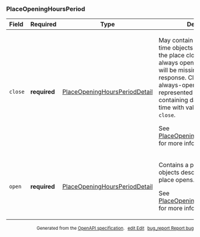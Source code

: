 <!--- This is a generated file, do not edit! -->
<!--- [START maps_http_schema_placeopeninghoursperiod] -->
<h3 class="schema-object" id="PlaceOpeningHoursPeriod">PlaceOpeningHoursPeriod</h3>

| Field   | Required     | Type                                                                                            | Description                                                                                                                                                                                                                                                                                                                                                                                                                                                                                           |
| :------ | ------------ | ----------------------------------------------------------------------------------------------- | ----------------------------------------------------------------------------------------------------------------------------------------------------------------------------------------------------------------------------------------------------------------------------------------------------------------------------------------------------------------------------------------------------------------------------------------------------------------------------------------------------- |
| `close` | **required** | [PlaceOpeningHoursPeriodDetail](#PlaceOpeningHoursPeriodDetail "PlaceOpeningHoursPeriodDetail") | <div class="ref-property-description"><p>May contain a pair of day and time objects describing when the place closes. If a place is always open, the close section will be missing from the response. Clients can rely on always-open being represented as an open period containing day with value <code>0</code> and time with value <code>0000</code>, and no <code>close</code>.</p><p>See <a href="#PlaceOpeningHoursPeriodDetail">PlaceOpeningHoursPeriodDetail</a> for more information.</div> |
| `open`  | **required** | [PlaceOpeningHoursPeriodDetail](#PlaceOpeningHoursPeriodDetail "PlaceOpeningHoursPeriodDetail") | <div class="ref-property-description"><p>Contains a pair of day and time objects describing when the place opens.</p><p>See <a href="#PlaceOpeningHoursPeriodDetail">PlaceOpeningHoursPeriodDetail</a> for more information.</div>                                                                                                                                                                                                                                                                    |

<p style="text-align: right; font-size: smaller;">Generated from the <a class="gc-analytics-event" data-category="GMP" data-label="openapi-github" href="https://github.com/googlemaps/openapi-specification" title="Google Maps Platform OpenAPI Specification" class="external">OpenAPI specification</a>.
<a class="gc-analytics-event" data-category="GMP" data-label="openapi-github-maps-http-schema-placeopeninghoursperiod" data-action="edit" style="margin-left: 5px;" href="https://github.com/googlemaps/openapi-specification/blob/main/specification/schemas/PlaceOpeningHoursPeriod.yml" title="Edit on GitHub"><span class="material-icons">edit</span> Edit</a>
<a class="gc-analytics-event" data-category="GMP" data-label="openapi-github-maps-http-schema-placeopeninghoursperiod" data-action="bug" style="margin-left: 5px;" href="https://github.com/googlemaps/openapi-specification/issues/new?assignees=&labels=type%3A+bug%2C+triage+me&template=bug_report.md&title=[schemas] Bug - PlaceOpeningHoursPeriod" title="File bug for schemas on GitHub"><span class="material-icons">bug_report</span> Report bug</a>
</p>

<!--- [END maps_http_schema_placeopeninghoursperiod] -->
